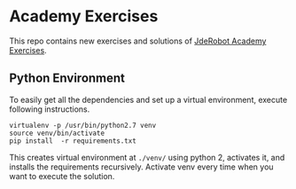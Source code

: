 # Academy Exercises
This repo contains new exercises and solutions of [JdeRobot Academy Exercises](https://jderobot.github.io/RoboticsAcademy/exercises/).

## Python Environment
To easily get all the dependencies and set up a virtual environment, execute following instructions.

```shell script
virtualenv -p /usr/bin/python2.7 venv 
source venv/bin/activate
pip install  -r requirements.txt
```

This creates virtual environment at `./venv/` using python 2, activates it, and installs the requirements recursively.
Activate venv every time when you want to execute the solution.

